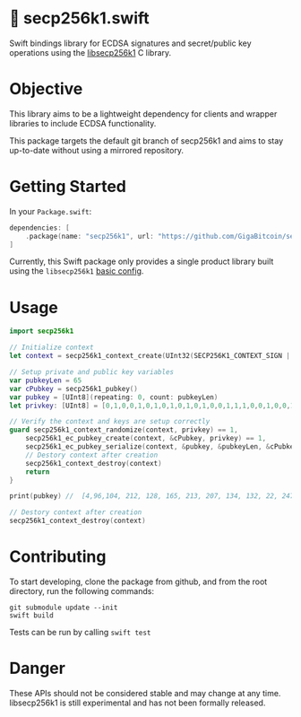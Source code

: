 # 🔐 secp256k1.swift
Swift bindings library for ECDSA signatures and secret/public key operations using the [libsecp256k1](https://github.com/bitcoin-core/secp256k1) C library.

# Objective
This library aims to be a lightweight dependency for clients and wrapper libraries to include ECDSA functionality.

This package targets the default git branch of secp256k1 and aims to stay up-to-date without using a mirrored repository.

# Getting Started

In your `Package.swift`:

```swift
dependencies: [
    .package(name: "secp256k1", url: "https://github.com/GigaBitcoin/secp256k1.swift.git", from: "0.0.1"),
]
```

Currently, this Swift package only provides a single product library built using the `libsecp256k1` [basic config](https://github.com/bitcoin-core/secp256k1/blob/master/src/basic-config.h).

# Usage

```swift
import secp256k1

// Initialize context
let context = secp256k1_context_create(UInt32(SECP256K1_CONTEXT_SIGN | SECP256K1_CONTEXT_VERIFY))!

// Setup private and public key variables
var pubkeyLen = 65
var cPubkey = secp256k1_pubkey()
var pubkey = [UInt8](repeating: 0, count: pubkeyLen)
let privkey: [UInt8] = [0,1,0,0,1,0,1,0,1,0,1,0,1,0,0,1,1,1,0,0,1,0,0,1,1,0,0,1,0,0,32,0]

// Verify the context and keys are setup correctly
guard secp256k1_context_randomize(context, privkey) == 1,
    secp256k1_ec_pubkey_create(context, &cPubkey, privkey) == 1,
    secp256k1_ec_pubkey_serialize(context, &pubkey, &pubkeyLen, &cPubkey, UInt32(SECP256K1_EC_UNCOMPRESSED)) == 1 else {
    // Destory context after creation
    secp256k1_context_destroy(context)
    return
}

print(pubkey) //  [4,96,104, 212, 128, 165, 213, 207, 134, 132, 22, 247, 38, 114, 82, 108, 77, 43, 6, 56, ... ]

// Destory context after creation
secp256k1_context_destroy(context)
```

# Contributing

To start developing, clone the package from github, and from the root directory, run the following commands:

```shell
git submodule update --init
swift build
```

Tests can be run by calling `swift test`

# Danger
These APIs should not be considered stable and may change at any time. libsecp256k1 is still experimental and has not been formally released.

